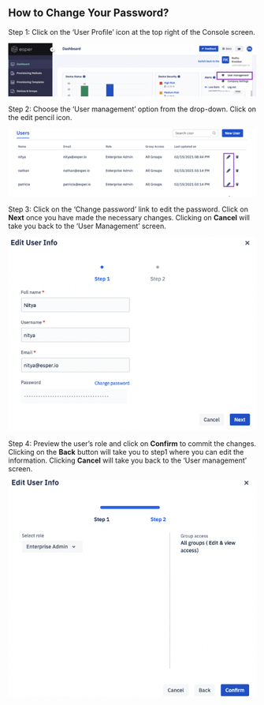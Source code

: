## How to Change Your Password?

  

Step 1: Click on the ‘User Profile’ icon at the top right of the Console screen.

![user profile](./images/password/1-user.png)

  

Step 2: Choose the ‘User management’ option from the drop-down. Click on the edit pencil icon.

  

![user management](./images/password/2-edit.png)

  

Step 3: Click on the ‘Change password’ link to edit the password. Click on **Next** once you have made the necessary changes. Clicking on **Cancel** will take you back to the ‘User Management’ screen.

  

![change password](./images/password/3-change.png)

  

Step 4: Preview the user’s role and click on **Confirm** to commit the changes. Clicking on the **Back** button will take you to step1 where you can edit the information. Clicking **Cancel** will take you back to the ‘User management’ screen.

![confirm](./images/password/4-confirm.png)